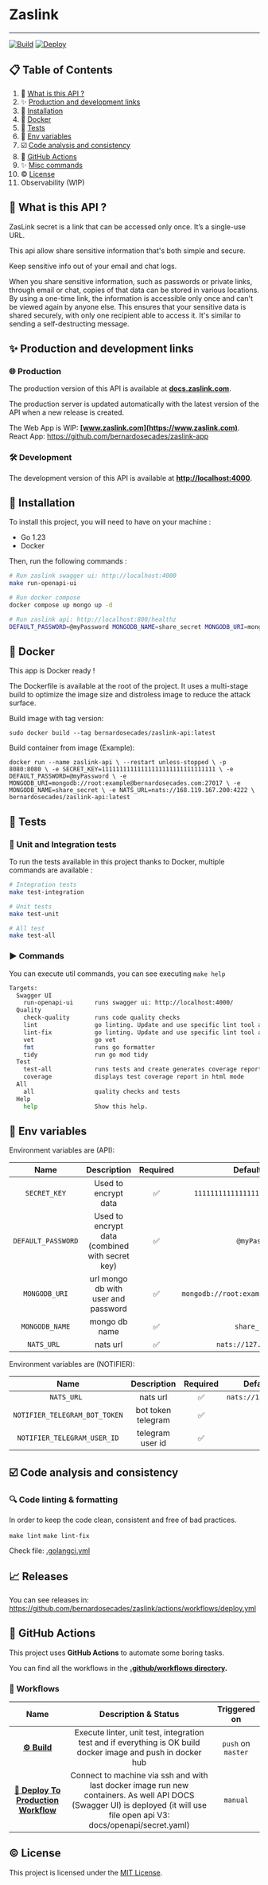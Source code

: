 # Zaslink

---

[![Build](https://github.com/bernardosecades/zaslink/actions/workflows/build.yml/badge.svg)](https://github.com/bernardosecades/zaslink/actions/workflows/build.yml)
[![Deploy](https://github.com/bernardosecades/zaslink/actions/workflows/deploy.yml/badge.svg)](https://github.com/bernardosecades/zaslink/actions/workflows/deploy.yml)

## 📋 Table of Contents

1. 🐺 [What is this API ?](#what-is-this-api)
2. ✨ [Production and development links](#production-and-development-links)
3. 🔨 [Installation](#installation)
4. 🐳 [Docker](#docker)
5. 💯 [Tests](#tests)
6. 🌿 [Env variables](#env-variables)
7. ☑️ [Code analysis and consistency](#code-analysis-and-consistency)
8. 🐙 [GitHub Actions](#github-actions)
9. ✨ [Misc commands](#misc-commands)
10. ©️ [License](#license)
11. Observability (WIP)

## <a name="what-is-this-api">🐺 What is this API ?</a>

ZasLink secret is a link that can be accessed only once. It’s a single-use URL.

This api allow share sensitive information that's both simple and secure.

Keep sensitive info out of your email and chat logs.

When you share sensitive information, such as passwords or private links, through email or chat, copies of that data can be stored in various locations. By using a one-time link, the information is accessible only once and can't be viewed again by anyone else. This ensures that your sensitive data is shared securely, with only one recipient able to access it. It's similar to sending a self-destructing message.

## <a name="production-and-development-links">✨ Production and development links</a>

### 🌐 Production

The production version of this API is available at **[docs.zaslink.com](https://docs.zaslink.com)**.

The production server is updated automatically with the latest version of the API when a new release is created.

The Web App is WIP: **[www.zaslink.com](https://www.zaslink.com)**. React App: https://github.com/bernardosecades/zaslink-app

### 🛠️ Development

The development version of this API is available at **[http://localhost:4000](http://localhost:4000)**.

## <a name="installation">🔨 Installation</a>

To install this project, you will need to have on your machine :

- Go 1.23
- Docker

Then, run the following commands :

```bash
# Run zaslink swagger ui: http://localhost:4000
make run-openapi-ui

# Run docker compose
docker compose up mongo up -d

# Run zaslink api: http://localhost:800/healthz
DEFAULT_PASSWORD=@myPassword MONGODB_NAME=share_secret MONGODB_URI=mongodb://root:example@localhost:27017 SECRET_KEY=11111111111111111111111111111111 go run ./cmd/api/main.go
```

## <a name="docker">🐳 Docker</a>

This app is Docker ready !

The Dockerfile is available at the root of the project. It uses a multi-stage build to optimize the image size and distroless image to reduce the attack surface.

Build image with tag version:

`sudo docker build --tag bernardosecades/zaslink-api:latest`

Build container from image (Example):

`docker run --name zaslink-api \
  --restart unless-stopped \
  -p 8080:8080 \
  -e SECRET_KEY=11111111111111111111111111111111 \
  -e DEFAULT_PASSWORD=@myPassword \
  -e MONGODB_URI=mongodb://root:example@bernardosecades.com:27017 \
  -e MONGODB_NAME=share_secret \
  -e NATS_URL=nats://168.119.167.200:4222 \
  bernardosecades/zaslink-api:latest
`

## <a name="tests">💯 Tests</a>

### 🧪 Unit and Integration tests

To run the tests available in this project thanks to Docker, multiple commands are available :

```bash
# Integration tests
make test-integration

# Unit tests
make test-unit

# All test
make test-all
```

### ▶️ Commands

You can execute util commands, you can see executing `make help`

```bash
Targets:
  Swagger UI
    run-openapi-ui      runs swagger ui: http://localhost:4000/
  Quality
    check-quality       runs code quality checks
    lint                go linting. Update and use specific lint tool and options
    lint-fix            go linting. Update and use specific lint tool and options
    vet                 go vet
    fmt                 runs go formatter
    tidy                run go mod tidy
  Test
    test-all            runs tests and create generates coverage report
    coverage            displays test coverage report in html mode
  All
    all                 quality checks and tests
  Help
    help                Show this help.

```

## <a name="env-variables">🌿 Env variables</a>

Environment variables are (API):

|        Name        |                   Description                   | Required |                     Default value                      | 
|:------------------:|:-----------------------------------------------:|:--------:|:------------------------------------------------------:|
|    `SECRET_KEY`    |              Used to encrypt data               |    ✅     |           `11111111111111111111111111111111`           | 
| `DEFAULT_PASSWORD` | Used to encrypt data (combined with secret key) |    ✅     |                     `@myPassword`                      | 
|   `MONGODB_URI`    |       url mongo db with user and password       |    ✅     |        `mongodb://root:example@localhost:27017`        | 
|   `MONGODB_NAME`   |                  mongo db name                  |    ✅     |                     `share_secret`                     | 
|    `NATS_URL `     |                    nats url                     |    ✅     |                `nats://127.0.0.1:4222`                 | 


Environment variables are (NOTIFIER):

|             Name              |    Description     | Required |      Default value      | 
|:-----------------------------:|:------------------:|:--------:|:-----------------------:|
|          `NATS_URL `          |      nats url      |    ✅     | `nats://127.0.0.1:4222` | 
| `NOTIFIER_TELEGRAM_BOT_TOKEN` | bot token telegram |    ✅     |         `-----`         |
| `NOTIFIER_TELEGRAM_USER_ID`   |  telegram user id  |    ✅     |         `-----`         |
 



## <a name="code-analysis-and-consistency">☑️ Code analysis and consistency</a>

### 🔍 Code linting & formatting

In order to keep the code clean, consistent and free of bad practices.

`make lint` 
`make lint-fix`

Check file: [.golangci.yml](.golangci.yml)


## <a name="versions">📈 Releases</a>

You can see releases in: https://github.com/bernardosecades/zaslink/actions/workflows/deploy.yml

## <a name="github-actions">🐙 GitHub Actions</a>

This project uses **GitHub Actions** to automate some boring tasks.

You can find all the workflows in the **[.github/workflows directory](https://github.com/bernardosecades/zaslink/tree/master/.github/workflows).**

### 🎢 Workflows

|                                                        Name                                                        |                                                                             Description & Status                                                                             |    Triggered on    |    
|:------------------------------------------------------------------------------------------------------------------:|:----------------------------------------------------------------------------------------------------------------------------------------------------------------------------:|:------------------:|
|               **[⚙️ Build](https://github.com/bernardosecades/zaslink/actions/workflows/build.yml)**               |                     Execute linter, unit test, integration test and if everything is OK build docker image and push in docker hub                                            | `push` on `master` | 
| **[🚀 Deploy To Production Workflow](https://github.com/bernardosecades/zaslink/actions/workflows/deploy.yml)**    | Connect to machine via ssh and with last docker image run new containers. As well API DOCS (Swagger UI) is deployed (it will use file open api V3: docs/openapi/secret.yaml) |      `manual`      | 

## <a name="license">©️ License</a>

This project is licensed under the [MIT License](LICENSE).
